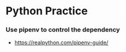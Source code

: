 # Python Practice

### Use **pipenv** to control the dependency
- https://realpython.com/pipenv-guide/
